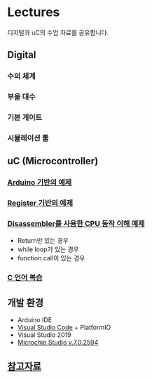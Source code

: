 # Lectures
디지털과 uC의 수업 자료를 공유합니다.
## Digital
### 수의 체계
### 부울 대수
### 기본 게이트
### 시뮬레이션 툴

## uC (Microcontroller)
### [Arduino 기반의 예제](/Arduino_Examples)
### [Register 기반의 예제](/uC_Examples)
### [Disassembler를 사용한 CPU 동작 이해 예제](/MicrochipStudio)
+ Return만 있는 경우
+ while loop가 있는 경우
+ function call이 있는 경우

### [C 언어 복습](/VS2019)

## 개발 환경
+ Arduino IDE
+ [Visual Studio Code](https://code.visualstudio.com/download) + PlatformIO
+ Visual Studio 2019
+ [Microchip Studio v.7.0.2594](https://www.microchip.com/en-us/tools-resources/develop/microchip-studio#Downloads)

## [참고자료](https://github.com/sckim/Arduino_examples/blob/main/References.md)
